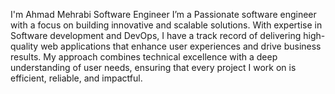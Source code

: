 I'm Ahmad Mehrabi
Software Engineer
I’m a Passionate software engineer with a focus on building innovative and scalable solutions. With expertise in Software development and DevOps, I have a track record of delivering high-quality web applications that enhance user experiences and drive business results. My approach combines technical excellence with a deep understanding of user needs, ensuring that every project I work on is efficient, reliable, and impactful.